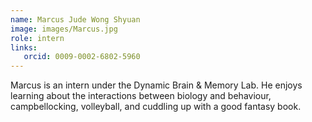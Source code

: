```yaml
---
name: Marcus Jude Wong Shyuan
image: images/Marcus.jpg
role: intern
links:
   orcid: 0009-0002-6802-5960
---
```

Marcus is an intern under the Dynamic Brain & Memory Lab. He enjoys learning about the interactions between biology and behaviour, campbellocking, volleyball, and cuddling up with a good fantasy book.
